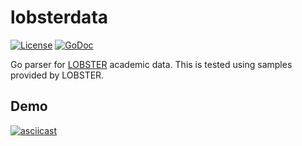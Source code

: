 # lobsterdata
[![License](http://img.shields.io/badge/License-MIT-brightgreen.svg)](./LICENSE)
[![GoDoc](https://godoc.org/github.com/rjected/lobsterdata?status.svg)](https://godoc.org/github.com/rjected/lobsterdata)

Go parser for [LOBSTER](https://lobsterdata.com/) academic data.
This is tested using samples provided by LOBSTER.

## Demo
[![asciicast](https://asciinema.org/a/284370.svg)](https://asciinema.org/a/284370)
